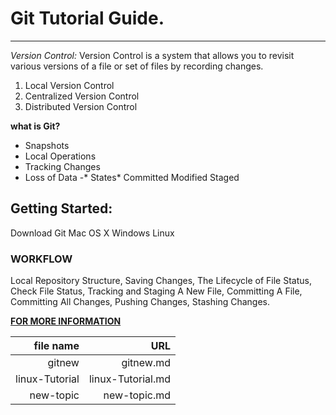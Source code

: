 # Git Tutorial Guide.
---

*Version Control:*
Version Control is a system that allows you to revisit various versions of a file or set of files by recording changes. 
1. Local Version Control
1. Centralized Version Control
1. Distributed Version Control

**what is Git?**
- Snapshots
- Local Operations
- Tracking Changes
- Loss of Data
-* States*
Committed
Modified
Staged

## Getting Started:
Download Git
Mac OS X
Windows
Linux

### WORKFLOW
Local Repository Structure,
Saving Changes,
The Lifecycle of File Status,
Check File Status,
Tracking and Staging A New File,
Committing A File,
Committing All Changes,
Pushing Changes,
Stashing Changes.

[**FOR MORE INFORMATION**](https://blog.udemy.com/git-tutorial-a-comprehensive-guide/#4)

| **file name** | **URL** | 
|---:|----:|
| gitnew | gitnew.md|
|linux-Tutorial| linux-Tutorial.md|
|new-topic| new-topic.md|

